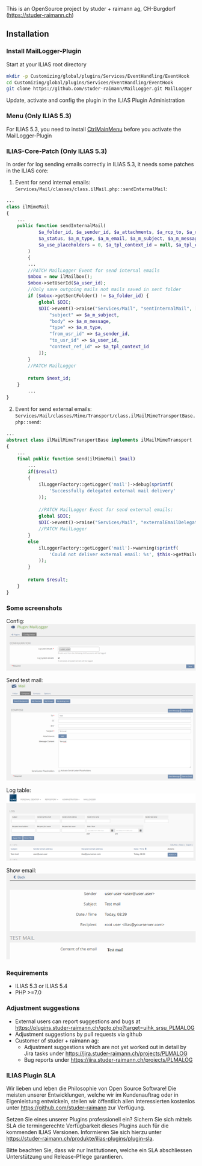 This is an OpenSource project by studer + raimann ag, CH-Burgdorf (https://studer-raimann.ch)

## Installation

### Install MailLogger-Plugin
Start at your ILIAS root directory
```bash
mkdir -p Customizing/global/plugins/Services/EventHandling/EventHook
cd Customizing/global/plugins/Services/EventHandling/EventHook
git clone https://github.com/studer-raimann/MailLogger.git MailLogger
```
Update, activate and config the plugin in the ILIAS Plugin Administration

### Menu (Only ILIAS 5.3)
For ILIAS 5.3, you need to install [CtrlMainMenu](https://github.com/studer-raimann/CtrlMainMenu) before you activate the MailLogger-Plugin

### ILIAS-Core-Patch (Only ILIAS 5.3)
In order for log sending emails correctly in ILIAS 5.3, it needs some patches in the ILIAS core:

1. Event for send internal emails:
`Services/Mail/classes/class.ilMail.php::sendInternalMail`:
```php
...
class ilMimeMail
{
	...
	public function sendInternalMail(
    		$a_folder_id, $a_sender_id, $a_attachments, $a_rcp_to, $a_rcp_cc, $a_rcp_bcc,
    		$a_status, $a_m_type, $a_m_email, $a_m_subject, $a_m_message, $a_user_id = 0,
    		$a_use_placeholders = 0, $a_tpl_context_id = null, $a_tpl_context_params = array()
    	)
    	{
    	...
		//PATCH MailLogger Event for send internal emails
		$mbox = new ilMailbox();
		$mbox->setUserId($a_user_id);
		//Only save outgoing mails not mails saved in sent folder
		if ($mbox->getSentFolder() != $a_folder_id) {
			global $DIC;
			$DIC->event()->raise("Services/Mail", "sentInternalMail", [
				"subject" => $a_m_subject,
				"body" => $a_m_message,
				"type" => $a_m_type,
				"from_usr_id" => $a_sender_id,
				"to_usr_id" => $a_user_id,
				"context_ref_id" => $a_tpl_context_id
			]);
		}
		//PATCH MailLogger

		return $next_id;
    }
    	...
}
```
2. Event for send external emails:
`Services/Mail/classes/Mime/Transport/class.ilMailMimeTransportBase.php::send`:
```php
...
abstract class ilMailMimeTransportBase implements ilMailMimeTransport
{
	...
	final public function send(ilMimeMail $mail)
		...
		if($result)
		{
			ilLoggerFactory::getLogger('mail')->debug(sprintf(
				'Successfully delegated external mail delivery'
			));
		
			//PATCH MailLogger Event for send external emails:
			global $DIC;
			$DIC->event()->raise("Services/Mail", "externalEmailDelegated", [ "mail" => $mail ]);
			//PATCH MailLogger
		}
		else
			ilLoggerFactory::getLogger('mail')->warning(sprintf(
				'Could not deliver external email: %s', $this->getMailer()->ErrorInfo
			));
		}

		return $result;
	}
}
```

### Some screenshots
Config:
![Config](./doc/screenshots/config.png)

Send test mail:
![Send test mail](./doc/screenshots/send_test_mail.png)

Log table:
![Log table](./doc/screenshots/log_table.png)

Show email:
![Show email](./doc/screenshots/show_email.png)

### Requirements
* ILIAS 5.3 or ILIAS 5.4
* PHP >=7.0

### Adjustment suggestions
* External users can report suggestions and bugs at https://plugins.studer-raimann.ch/goto.php?target=uihk_srsu_PLMALOG
* Adjustment suggestions by pull requests via github
* Customer of studer + raimann ag: 
	* Adjustment suggestions which are not yet worked out in detail by Jira tasks under https://jira.studer-raimann.ch/projects/PLMALOG
	* Bug reports under https://jira.studer-raimann.ch/projects/PLMALOG

### ILIAS Plugin SLA
Wir lieben und leben die Philosophie von Open Source Software! Die meisten unserer Entwicklungen, welche wir im Kundenauftrag oder in Eigenleistung entwickeln, stellen wir öffentlich allen Interessierten kostenlos unter https://github.com/studer-raimann zur Verfügung.

Setzen Sie eines unserer Plugins professionell ein? Sichern Sie sich mittels SLA die termingerechte Verfügbarkeit dieses Plugins auch für die kommenden ILIAS Versionen. Informieren Sie sich hierzu unter https://studer-raimann.ch/produkte/ilias-plugins/plugin-sla.

Bitte beachten Sie, dass wir nur Institutionen, welche ein SLA abschliessen Unterstützung und Release-Pflege garantieren.
